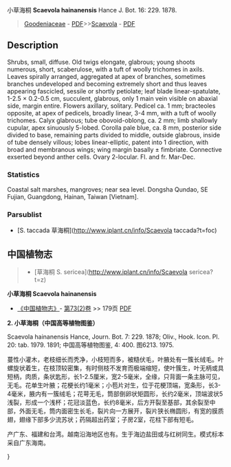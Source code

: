 小草海桐 **Scaevola hainanensis** Hance J. Bot. 16: 229. 1878.

> [Goodeniaceae](http://www.iplant.cn/info/Goodeniaceae?t=foc) - [PDF](http://www.iplant.cn/foc/pdf/Goodeniaceae.pdf)>>[Scaevola](http://www.iplant.cn/info/Scaevola?t=foc) - [PDF](http://www.iplant.cn/foc/pdf/Scaevola.pdf)

## Description

Shrubs, small, diffuse. Old twigs elongate, glabrous; young shoots numerous, short, scaberulose, with a tuft of woolly trichomes in axils. Leaves spirally arranged, aggregated at apex of branches, sometimes branches undeveloped and becoming extremely short and thus leaves appearing fascicled, sessile or shortly petiolate; leaf blade linear-spatulate, 1-2.5 × 0.2-0.5 cm, succulent, glabrous, only 1 main vein visible on abaxial side, margin entire. Flowers axillary, solitary. Pedicel ca. 1 mm; bracteoles opposite, at apex of pedicels, broadly linear, 3-4 mm, with a tuft of woolly trichomes. Calyx glabrous; tube obovoid-oblong, ca. 2 mm; limb shallowly cupular, apex sinuously 5-lobed. Corolla pale blue, ca. 8 mm, posterior side divided to base, remaining parts divided to middle, outside glabrous, inside of tube densely villous; lobes linear-elliptic, patent into 1 direction, with broad and membranous wings; wing margin basally ± fimbriate. Connective exserted beyond anther cells. Ovary 2-locular. Fl. and fr. Mar-Dec.

### Statistics
Coastal salt marshes, mangroves; near sea level. Dongsha Qundao, SE Fujian, Guangdong, Hainan, Taiwan [Vietnam].

### Parsublist

* [S.  taccada  草海桐](http://www.iplant.cn/info/Scaevola taccada?t=foc)

## 中国植物志

> * [草海桐  S.  sericea](http://www.iplant.cn/info/Scaevola sericea?t=z)

**小草海桐 Scaevola hainanensis**

* [《中国植物志》](http://www.iplant.cn/frps)- [第73(2)卷](http://www.iplant.cn/frps/vol/73(2)) >> 179页 [PDF](http://www.iplant.cn/frps/pdf/73(2)/179.PDF)

**2. 小草海桐（中国高等植物图鉴）**

Scaevola hainanensis Hance, Journ. Bot. 7: 229. 1878; Oliv., Hook. Icon. Pl. 20: tab. 1979. 1891; 中国高等植物图鉴, 4: 400. 图6213. 1975.

蔓性小灌木，老枝细长而秃净，小枝短而多，被糙伏毛，叶腋处有一簇长绒毛。叶螺旋状着生，在枝顶较密集，有时侧枝不发育而极端缩短，使叶簇生，叶无柄或具短柄，肉质，条状匙形，长1-2.5厘米，宽2-5毫米，全缘，只背面一条主脉可见，无毛。花单生叶腋；花梗长约1毫米；小苞片对生，位于花梗顶端，宽条形，长3-4毫米，腋内有一簇绒毛；花萼无毛，筒部倒卵状矩圆形，长约2毫米，顶端波状5浅裂，形成一个浅杯；花冠淡蓝色，长约8毫米，后方开裂至基部，其余裂至中部，外面无毛，筒内面密生长毛，裂片向一方展开，裂片狭长椭圆形，有宽的膜质翅，翅缘下部多少流苏状；药隔超出药室；子房2室，花柱下部有短毛。

产广东、福建和台湾。越南沿海地区也有。生于海边盐田或与红树同生。模式标本采自广东海南。

}